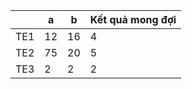 |     | a          | b | Kết quả mong đợi
| -----|------| -----|---------
| TE1 | 12 | 16 | 4
| TE2 | 75 | 20 | 5
| TE3 | 2 | 2 | 2
